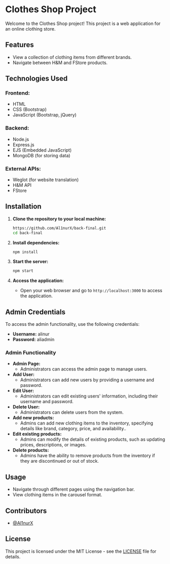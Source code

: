 # Clothes Shop Project

Welcome to the Clothes Shop project! This project is a web application for an online clothing store.

## Features

- View a collection of clothing items from different brands.
- Navigate between H&M and FStore products.

## Technologies Used

### Frontend:
  - HTML
  - CSS (Bootstrap)
  - JavaScript (Bootstrap, jQuery)
### Backend:
  - Node.js
  - Express.js
  - EJS (Embedded JavaScript)
  - MongoDB (for storing data)
### External APIs:
  - Weglot (for website translation)
  - H&M API
  - FStore

## Installation

1. **Clone the repository to your local machine:**

    ```bash
    https://github.com/Al1nurX/back-final.git
    cd back-final
    ```

2. **Install dependencies:**
    ```bash
    npm install
    ```

3. **Start the server:**
    ```bash
    npm start
    ```

4. **Access the application:**
    - Open your web browser and go to `http://localhost:3000` to access the application.

## Admin Credentials

To access the admin functionality, use the following credentials:

- **Username:** alinur
- **Password:** aliadmin

### Admin Functionality
- **Admin Page:**
  - Administrators can access the admin page to manage users.
- **Add User:**
  - Administrators can add new users by providing a username and password.
- **Edit User:**
  - Administrators can edit existing users' information, including their username and password.
- **Delete User:**
  - Administrators can delete users from the system.
- **Add new products:**
  - Admins can add new clothing items to the inventory, specifying details like brand, category, price, and availability..
- **Edit existing products:**
  - Admins can modify the details of existing products, such as updating prices, descriptions, or images.
- **Delete products:**
  - Admins have the ability to remove products from the inventory if they are discontinued or out of stock.

## Usage

- Navigate through different pages using the navigation bar.
- View clothing items in the carousel format.

## Contributors

- [@Al1nurX](https://www.github.com/Al1nurX)

## License

This project is licensed under the MIT License - see the [LICENSE](LICENSE) file for details.
  
